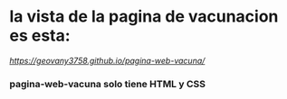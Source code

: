 # la vista de la pagina de vacunacion es esta:
_https://geovany3758.github.io/pagina-web-vacuna/_




### pagina-web-vacuna  solo tiene HTML y CSS
